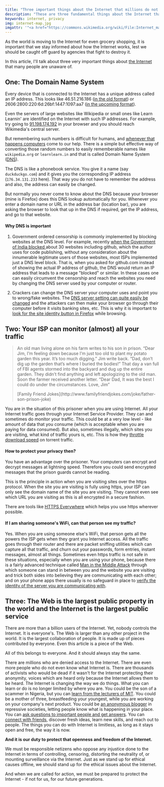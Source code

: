 ```yaml
---
title: "Three important things about the Internet that millions do not know"
description: "These are three fundamental things about the Internet that millions around the world do not know about. They will change the way you think about internet"
keywords: internet, privacy
img: internet-map.jpg
imgattr: '"<a href="https://commons.wikimedia.org/wiki/File:Internet_map_1024.jpg#mediaviewer/File:Internet_map_1024.jpg">Internet map 1024</a>" by <a href="//commons.wikimedia.org/w/index.php?title=Barrett_Lyon&amp;action=edit&amp;redlink=1" class="new" title="Barrett Lyon (page does not exist)">The Opte Project</a> - Originally from the <a href="//en.wikipedia.org/wiki/Main_Page" class="extiw" title="en:Main Page">English Wikipedia</a>; description page is/was <a class="external text" href="http://en.wikipedia.org/wiki/Image:Internet_map_1024.jpg">here</a>.. Licensed under <a title="Creative Commons Attribution 2.5" href="http://creativecommons.org/licenses/by/2.5">CC BY 2.5</a> via <a href="//commons.wikimedia.org/wiki/">Wikimedia Commons</a>.'
---
```

As the world is moving to the Internet for even grocery shopping, it is important that we stay informed about how the Internet works, lest we should be caught off guard by agencies that fight to destroy it.

In this article, I'll talk about three very important things about [the Internet](../web/)  that many people are unaware of.

## One: The Domain Name System ##
Every device that is connected to the Internet has a unique address called an IP address. This looks like 46.51.216.186 ([in the old format](https://en.wikipedia.org/wiki/IPv4)) or 2606:2800:220:6d:26bf:1447:1097:aa7 ([in the upcoming format](https://en.wikipedia.org/wiki/IPv6)).  

Even the servers of large websites like Wikipedia or small ones like Learn Learnin' are identified on the Internet with such IP addresses. For example, try going to [91.198.174.192](http://91.198.174.192/) in your browser and you should reach Wikimedia's central server.

But remembering such numbers is difficult for humans, and [whenever that happens computers](../computers/) come to our help. There is a simple but effective way of converting those random numbers to easily rememberable names like `wikipedia.org` or `learnlearn.in` and that is called Domain Name System ([DNS](https://en.wikipedia.org/wiki/Domain_Name_System)).

The DNS is like a phonebook service. You give it a name (say `duckduckgo.com`) and it gives you the corresponding IP address (`176.34.131.233` here). That way you do not have to remember the address and also, the address can easily be changed.

But normally you never come to know about the DNS because your browser (mine is Firefox) does this DNS lookup automatically for you. Whenever you enter a domain name or URL in the address bar (location bar), you are asking the browser to look that up in the DNS if required, get the IP address, and go to that website.

#### Why DNS is important ####
1. Government ordered censorship is commonly implemented by blocking websites at the DNS level. For example, recently [when the Government of India blocked ](https://www.loomio.org/d/nqX18GOa/statement-on-indian-government-censorship-of-the-internet) about 30 websites including github, which the author uses for code publishing, without any consideration about the innumerable legitimate users of those websites, most ISPs implemented just a DNS level block. That is, when you asked for github.com instead of showing the actual IP address of github, the DNS would return an IP address that leads to a message "blocked" or similar.
In these cases one can easily circumvent the censorship and reach the websites you need by changing the DNS server used by your computer or router.

2. Crackers can change the DNS server your computer uses and point you to wrong/fake websites. The [DNS server setting can quite easily be changed](http://samy.pl/usbdriveby/) and the attackers can then make your browser go through their computer before it visits banking sites, etc. This is why it is important to [look for the site identity button in Firefox](https://support.mozilla.org/kb/how-do-i-tell-if-my-connection-is-secure) while browsing.

## Two: Your ISP can monitor (almost) all your traffic ##
> An old man living alone on his farm writes to his son in prison. “Dear Jim, I’m feeling down because I’m just too old to plant my potato garden this year. It’s too much digging.” Jim write back. “Dad, don’t dig up the garden that’s where I buried the bodies!” That day a van full of FBI agents stormed into the backyard and dug up the entire garden. They didn’t find anything and left apologizing to the old man. Soon the farmer received another letter. “Dear Dad, It was the best I could do under the circumstances. Love, Jim”
> <footer> [Family Friend Jokes](http://www.familyfriendjokes.com/joke/father-son-prison-joke)</footer>

You are in the situation of this prisoner when you are using Internet. All your Internet traffic goes through your Internet Service Provider. They can and sometimes do monitor your traffic. This could be at a very low level - like amount of data that you consume (which is acceptable when you are paying for data consumed). But also, sometimes illegally, which sites you are visiting, what kind of traffic yours is, etc. This is how they [throttle download speed](https://en.wikipedia.org/wiki/Bandwidth_throttling) on torrent traffic.

#### How to protect your privacy then? ####
You have an advantage over the prisoner. Your computers can encrypt and decrypt messages at lightning speed. Therefore you could send encrypted messages that the prison guards cannot be reading.

This is the principle in action when you are visiting sites over the https protocol. When the site you are visiting is fully using https, your ISP can only see the domain name of the site you are visiting. They cannot even see which URL you are visiting as this is all encrypted in a secure fashion.

There are tools like [HTTPS Everywhere](https://www.eff.org/https-everywhere) which helps you use https wherever possible.

#### If I am sharing someone's WiFi, can that person see my traffic? ####
Yes. When you are using someone else's WiFi, that person gets all the powers the ISP gets when they grant you Internet access. All the traffic goes through their router and there are packet sniffing utilities which can capture all that traffic, and churn out your passwords, form entries, instant messages, almost all things. Sometimes even https traffic is not safe in these situations, especially when you are using your phone, because there is a fairly advanced technique called [Man in the Middle Attack](https://en.wikipedia.org/wiki/Man-in-the-middle_attack) through which someone can stand in between you and the website you are visiting and trick both sides into believing they are communicating with each other; and on your phone apps there usually is no safeguard in place to [verify the identity of the server you are communicating with](https://support.mozilla.org/kb/how-do-i-tell-if-my-connection-is-secure).

## Three: The Web is the largest public property in the world and the Internet is the largest public service ##
There are more than a billion users of the Internet. Yet, nobody controls the Internet. It is everyone's. The Web is larger than any other project in the world. It is the largest collaboration of people. It is made up of pieces contributed by everyone. Even this article is a piece of the Web.

All of this belongs to everyone. And it should always stay the same.

There are millions who are denied access to the Internet. There are even more people who do not even know what Internet is. There are thousands of activists who would be dead if it wasn't for the Internet protecting their anonymity, voices which are heard only because the Internet allows them to be heard. The Internet is changing the way we do things. What you can learn or do is no longer limited by where you are. You could be the son of a scammer in Nigeria, but you can [learn from the lecturers of MIT](http://ocw.mit.edu/).  You could be a mother of three, breastfeeding your youngest, while you are working on your company's next product. You could be [an anonymous blogger](http://bbc.com/news/magazine-19899540) in repressive societies, letting people know what is happening in your place. You can [ask questions to important people and get answers](http://www.reddit.com/r/IAmA/comments/z1c9z/i_am_barack_obama_president_of_the_united_states/). You can [connect with friends](https://diasporafoundation.org), discover fresh ideas, learn new skills, and reach out to people. The things you can do with Internet is limitless, as long as it stays open and free, the way it is now.

**And it is our duty to protect that openness and freedom of the Internet.** 

We must be responsible netizens who oppose any injustice done to the Internet in terms of controlling, censoring, distorting the neutrality of, or mounting surveillance via the Internet. Just as we stand up for ethical causes offline, we should stand up for the ethical issues about the Internet.

And when we are called for action, we must be prepared to protect the Internet - if not for us, for our future generations.  
